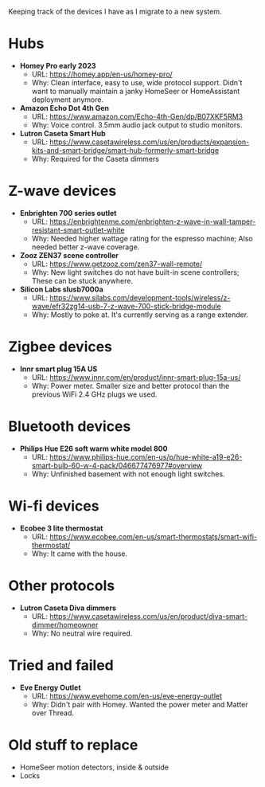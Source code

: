 Keeping track of the devices I have as I migrate to a new system.

# Hubs
- **Homey Pro early 2023**
  - URL: https://homey.app/en-us/homey-pro/
  - Why: Clean interface, easy to use, wide protocol support. Didn't want to manually maintain a janky HomeSeer or HomeAssistant deployment anymore.
- **Amazon Echo Dot 4th Gen**
  - URL: https://www.amazon.com/Echo-4th-Gen/dp/B07XKF5RM3
  - Why: Voice control. 3.5mm audio jack output to studio monitors.
- **Lutron Caseta Smart Hub**
  - URL: https://www.casetawireless.com/us/en/products/expansion-kits-and-smart-bridge/smart-hub-formerly-smart-bridge
  - Why: Required for the Caseta dimmers

# Z-wave devices
- **Enbrighten 700 series outlet**
  - URL: https://enbrightenme.com/enbrighten-z-wave-in-wall-tamper-resistant-smart-outlet-white
  - Why: Needed higher wattage rating for the espresso machine; Also needed better z-wave coverage.
- **Zooz ZEN37 scene controller**
  - URL: https://www.getzooz.com/zen37-wall-remote/
  - Why: New light switches do not have built-in scene controllers; These can be stuck anywhere.
- **Silicon Labs slusb7000a**
  - URL: https://www.silabs.com/development-tools/wireless/z-wave/efr32zg14-usb-7-z-wave-700-stick-bridge-module
  - Why: Mostly to poke at. It's currently serving as a range extender.

# Zigbee devices
- **Innr smart plug 15A US**
  - URL: https://www.innr.com/en/product/innr-smart-plug-15a-us/
  - Why: Power meter. Smaller size and better protocol than the previous WiFi 2.4 GHz plugs we used.

# Bluetooth devices
- **Philips Hue E26 soft warm white model 800**
  - URL: https://www.philips-hue.com/en-us/p/hue-white-a19-e26-smart-bulb-60-w-4-pack/046677476977#overview
  - Why: Unfinished basement with not enough light switches.

# Wi-fi devices
- **Ecobee 3 lite thermostat**
  - URL: https://www.ecobee.com/en-us/smart-thermostats/smart-wifi-thermostat/
  - Why: It came with the house.

# Other protocols
- **Lutron Caseta Diva dimmers**
  - URL: https://www.casetawireless.com/us/en/product/diva-smart-dimmer/homeowner
  - Why: No neutral wire required.
 
# Tried and failed
- **Eve Energy Outlet**
  - URL: https://www.evehome.com/en-us/eve-energy-outlet
  - Why: Didn't pair with Homey. Wanted the power meter and Matter over Thread.
 
# Old stuff to replace
- HomeSeer motion detectors, inside & outside
- Locks
